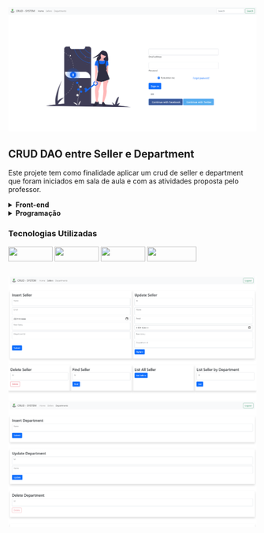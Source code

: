 ![Thumbnail GitHub](https://raw.githubusercontent.com/EduardoRezes/IFPR-DAOLab/main/src/main/webapp/img/home.png)
## CRUD DAO entre Seller e Department

Este projete tem como finalidade aplicar um crud de seller e department que foram iniciados em sala de aula e com as atividades proposta pelo professor.

<details>
  <summary><b>Front-end</b></summary>
    
- JavaScript
- HTML
- [BootsTrap](https://getbootstrap.com)
</details>

<details>
  <summary><b>Programação</b></summary>
  
- [Java](https://docs.oracle.com/en/java/)
</details>

### Tecnologias Utilizadas
<div style="row">
   <img align="center" height="30" width="90" src="https://img.shields.io/badge/Java-ED8B00?style=for-the-badge&logo=java&logoColor=white">
   <img align="center" height="30" width="90" src="https://img.shields.io/badge/HTML5-E34F26?style=for-the-badge&logo=html5&logoColor=white">
   <img align="center" height="30" width="90" src="https://img.shields.io/badge/JavaScript-F7DF1E?style=for-the-badge&logo=javascript&logoColor=black">
   <img align="center" height="30" width="100" src="https://img.shields.io/badge/Bootstrap-563D7C?style=for-the-badge&logo=bootstrap&logoColor=white">
</div>
<br>


![Thumbnail GitHub](https://raw.githubusercontent.com/EduardoRezes/IFPR-DAOLab/main/src/main/webapp/img/Seller.png)
![Thumbnail GitHub](https://raw.githubusercontent.com/EduardoRezes/IFPR-DAOLab/main/src/main/webapp/img/department.png)
